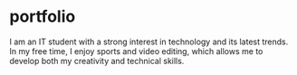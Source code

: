 # portfolio
I am an IT student with a strong interest in technology and its latest trends. In my free time, I enjoy sports and video editing, which allows me to develop both my creativity and technical skills.
